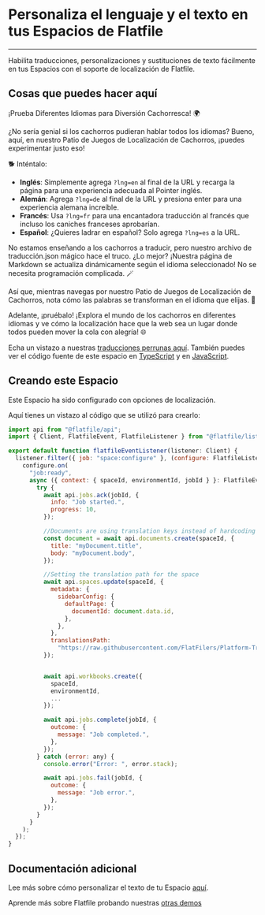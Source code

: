# Personaliza el lenguaje y el texto en tus Espacios de Flatfile

---

Habilita traducciones, personalizaciones y sustituciones de texto fácilmente en tus Espacios con el soporte de localización de Flatfile.

## Cosas que puedes hacer aquí

¡Prueba Diferentes Idiomas para Diversión Cachorresca! 🌍

¿No sería genial si los cachorros pudieran hablar todos los idiomas? Bueno, aquí, en nuestro Patio de Juegos de Localización de Cachorros, ¡puedes experimentar justo eso!

🐕 Inténtalo:

- **Inglés**: Simplemente agrega `?lng=en` al final de la URL y recarga la página para una experiencia adecuada al Pointer inglés.
- **Alemán**: Agrega `?lng=de` al final de la URL y presiona enter para una experiencia alemana increíble.
- **Francés**: Usa `?lng=fr` para una encantadora traducción al francés que incluso los caniches franceses aprobarían.
- **Español**: ¿Quieres ladrar en español? Solo agrega `?lng=es` a la URL.

No estamos enseñando a los cachorros a traducir, pero nuestro archivo de traducción.json mágico hace el truco. ¿Lo mejor? ¡Nuestra página de Markdown se actualiza dinámicamente según el idioma seleccionado! No se necesita programación complicada. 🪄

Así que, mientras navegas por nuestro Patio de Juegos de Localización de Cachorros, nota cómo las palabras se transforman en el idioma que elijas. 🌟

Adelante, ¡pruébalo! ¡Explora el mundo de los cachorros en diferentes idiomas y ve cómo la localización hace que la web sea un lugar donde todos pueden mover la cola con alegría! 🌐

Echa un vistazo a nuestras [traducciones perrunas aquí](https://github.com/FlatFilers/Platform-Translations/blob/kitchen-sink/locales/en/translation.json). También puedes ver el código fuente de este espacio en [TypeScript](https://github.com/FlatFilers/flatfile-docs-kitchen-sink/blob/main/typescript/localization/index.ts) y en [JavaScript](https://github.com/FlatFilers/flatfile-docs-kitchen-sink/blob/main/javascript/localization/index.js).

## Creando este Espacio

Este Espacio ha sido configurado con opciones de localización.

Aquí tienes un vistazo al código que se utilizó para crearlo:

```jsx
import api from "@flatfile/api";
import { Client, FlatfileEvent, FlatfileListener } from "@flatfile/listener";

export default function flatfileEventListener(listener: Client) {
  listener.filter({ job: "space:configure" }, (configure: FlatfileListener) => {
    configure.on(
      "job:ready",
      async ({ context: { spaceId, environmentId, jobId } }: FlatfileEvent) => {
        try {
          await api.jobs.ack(jobId, {
            info: "Job started.",
            progress: 10,
          });

          //Documents are using translation keys instead of hardcoding strings
          const document = await api.documents.create(spaceId, {
            title: "myDocument.title",
            body: "myDocument.body",
          });

          //Setting the translation path for the space
          await api.spaces.update(spaceId, {
            metadata: {
              sidebarConfig: {
                defaultPage: {
                  documentId: document.data.id,
                },
              },
            },
            translationsPath:
              "https://raw.githubusercontent.com/FlatFilers/Platform-Translations/kitchen-sink/locales/en/translation.json",
          });


          await api.workbooks.create({
            spaceId,
            environmentId,
            ...
          });

          await api.jobs.complete(jobId, {
            outcome: {
              message: "Job completed.",
            },
          });
        } catch (error: any) {
          console.error("Error: ", error.stack);

          await api.jobs.fail(jobId, {
            outcome: {
              message: "Job error.",
            },
          });
        }
      }
    );
  });
}
```

## Documentación adicional

Lee más sobre cómo personalizar el texto de tu Espacio [aquí](https://flatfile.com/docs/guides/localization).

Aprende más sobre Flatfile probando nuestras [otras demos](https://platform.flatfile.com/getting-started)
